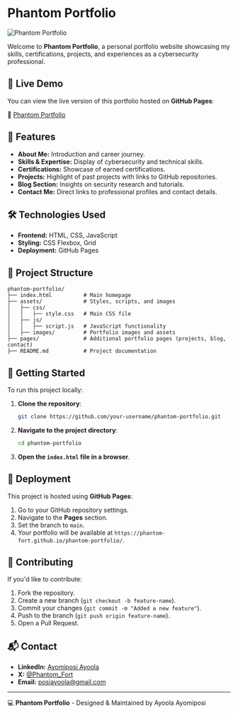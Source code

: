 # Phantom Portfolio

![Phantom Portfolio](https://github.com/Phantom-Fort/Phantom-Portfolio/blob/main/images/banner.png)

Welcome to **Phantom Portfolio**, a personal portfolio website showcasing my skills, certifications, projects, and experiences as a cybersecurity professional.

## 🚀 Live Demo

You can view the live version of this portfolio hosted on **GitHub Pages**:

🔗 [Phantom Portfolio](https://Phantom-Fort.github.io/Phantom-Portfolio/)

## 📌 Features

- **About Me:** Introduction and career journey.
- **Skills & Expertise:** Display of cybersecurity and technical skills.
- **Certifications:** Showcase of earned certifications.
- **Projects:** Highlight of past projects with links to GitHub repositories.
- **Blog Section:** Insights on security research and tutorials.
- **Contact Me:** Direct links to professional profiles and contact details.

## 🛠️ Technologies Used

- **Frontend:** HTML, CSS, JavaScript
- **Styling:** CSS Flexbox, Grid
- **Deployment:** GitHub Pages

## 📂 Project Structure

```
phantom-portfolio/
├── index.html          # Main homepage
├── assets/             # Styles, scripts, and images
│   ├── css/
│   │   ├── style.css   # Main CSS file
│   ├── js/
│   │   ├── script.js   # JavaScript functionality
│   ├── images/         # Portfolio images and assets
├── pages/              # Additional portfolio pages (projects, blog, contact)
├── README.md           # Project documentation
```

## 🚀 Getting Started

To run this project locally:

1. **Clone the repository**:
   ```sh
   git clone https://github.com/your-username/phantom-portfolio.git
   ```

2. **Navigate to the project directory**:
   ```sh
   cd phantom-portfolio
   ```

3. **Open the `index.html` file in a browser**.

## 🎯 Deployment

This project is hosted using **GitHub Pages**:

1. Go to your GitHub repository settings.
2. Navigate to the **Pages** section.
3. Set the branch to `main`.
4. Your portfolio will be available at `https://phantom-fort.github.io/phantom-portfolio/`.

## 🤝 Contributing

If you'd like to contribute:

1. Fork the repository.
2. Create a new branch (`git checkout -b feature-name`).
3. Commit your changes (`git commit -m "Added a new feature"`).
4. Push to the branch (`git push origin feature-name`).
5. Open a Pull Request.

## 📬 Contact

- **LinkedIn:** [Ayomiposi Ayoola](http://www.linkedin.com/in/ayoola-ayomiposi-phantom)
- **X:** [@Phantom_Fort](https://x.com/Phantom_Secure)
- **Email:** posiayoola@gmail.com

---
💻 **Phantom Portfolio** - Designed & Maintained by Ayoola Ayomiposi

